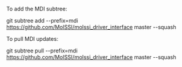 To add the MDI subtree:

git subtree add --prefix=mdi https://github.com/MolSSI/molssi_driver_interface master --squash

To pull MDI updates:

git subtree pull --prefix=mdi https://github.com/MolSSI/molssi_driver_interface master --squash
